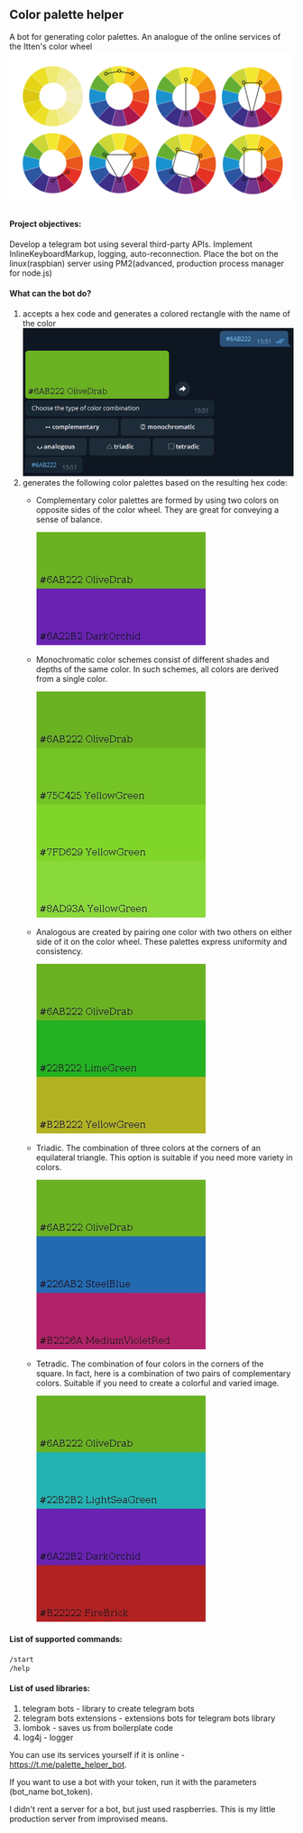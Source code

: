 ## Сolor palette helper 

A bot for generating color palettes. An analogue of the online services of the Itten's color wheel
![image info](Images/image0.png)

#### Project objectives:
Develop a telegram bot using several third-party APIs.
Implement InlineKeyboardMarkup, logging, auto-reconnection.
Place the bot on the linux(raspbian) server using PM2(advanced, production process manager for node.js)

#### What can the bot do?
1. accepts a hex code and generates a colored rectangle with the name of the color
  ![image info](Images/image1.jpg)
2. generates the following color palettes based on the resulting hex code:
   - Complementary color palettes are formed by using two colors on opposite sides of the color wheel. They are great for conveying a sense of balance.
   
     ![image info](Images/image2.jpg)
   - Monochromatic color schemes consist of different shades and depths of the same color. In such schemes, all colors are derived from a single color.
   
     ![image info](Images/image3.jpg)
   - Analogous are created by pairing one color with two others on either side of it on the color wheel. These palettes express uniformity and consistency.
   
     ![image info](Images/image4.jpg)
   - Triadic. The combination of three colors at the corners of an equilateral triangle. This option is suitable if you need more variety in colors.
   
     ![image info](Images/image5.jpg)
   - Tetradic. The combination of four colors in the corners of the square. In fact, here is a combination of two pairs of complementary colors. Suitable if you need to create a colorful and varied image.
   
     ![image info](Images/image6.jpg)

#### List of supported commands:
    /start
    /help

#### List of used libraries:
1. telegram bots - library to create telegram bots
2. telegram bots extensions - extensions bots for telegram bots library
3. lombok - saves us from boilerplate code
4. log4j - logger

You can use its services yourself if it is online - https://t.me/palette_helper_bot.

If you want to use a bot with your token, run it with the parameters (bot_name bot_token).

I didn't rent a server for a bot, but just used raspberries. This is my little production server from improvised means.
